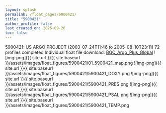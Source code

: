 ```yaml
---
layout: splash
permalink: /float_pages/5900421/
title: "5900421"
author_profile: false
last_created_on: 2025-09-26
toc: false
---
```

 
5900421: US ARGO PROJECT (2003-07-24T11:46 to 2005-08-10T23:11)
72 profiles completed
Individual float file download: [BGC_Argo_Plus_Global](https://ftp.soest.hawaii.edu/bgc_argo_plus/Individual_Floats/outliers_removed/5900421_Sprof_processed.nc)
![img-png]({{ site.url }}{{ site.baseurl }}/assets/images/float_figures/5900421/01_5900421_map.png
![img-png]({{ site.url }}{{ site.baseurl }}/assets/images/float_figures/5900421/5900421_DOXY.png
![img-png]({{ site.url }}{{ site.baseurl }}/assets/images/float_figures/5900421/5900421_PRES.png
![img-png]({{ site.url }}{{ site.baseurl }}/assets/images/float_figures/5900421/5900421_PSAL.png
![img-png]({{ site.url }}{{ site.baseurl }}/assets/images/float_figures/5900421/5900421_TEMP.png

